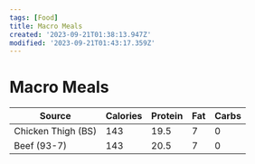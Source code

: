 ```yaml
---
tags: [Food]
title: Macro Meals
created: '2023-09-21T01:38:13.947Z'
modified: '2023-09-21T01:43:17.359Z'
---
```


# Macro Meals

|Source|Calories|Protein|Fat|Carbs|
|-|-|-|-|-|
|Chicken Thigh (BS)|143|19.5|7|0|
|Beef (93-7)|143|20.5|7|0|

